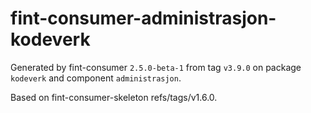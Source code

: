 # fint-consumer-administrasjon-kodeverk

Generated by fint-consumer `2.5.0-beta-1` from tag `v3.9.0` on package `kodeverk` and component `administrasjon`.

Based on fint-consumer-skeleton refs/tags/v1.6.0.
